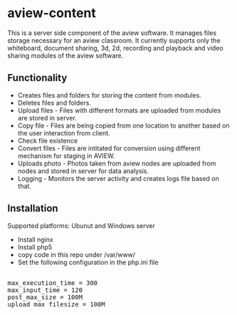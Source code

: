 # aview-content

This is a server side component of the aview software. It manages files storage necessary for an aview classroom. It currently supports only the whiteboard, document sharing, 3d, 2d, recording and playback and video sharing modules of the aview software.

Functionality
-------------
* Creates files and folders for storing the content from modules.
* Deletes files and folders.
* Upload files - Files with different formats are uploaded from modules are stored in server.
* Copy file - Files are being copied from one location to another based on the user interaction from client.
* Check file existence
* Convert files - Files are intitated for conversion using different mechanism for staging in AVIEW.
* Uploads photo - Photos taken from aview nodes are uploaded from nodes and stored in server for data analysis.
* Logging - Monitors the server activity and creates logs file based on that.

Installation
--------------
Supported platforms: Ubunut and Windows server
* Install nginx 
* Install php5
* copy code in this repo under /var/www/
* Set the following configuration in the php.ini file
<pre> 
max_execution_time = 300
max_input_time = 120
post_max_size = 100M
upload_max_filesize = 100M
</pre>


